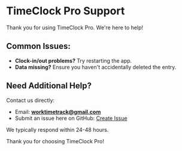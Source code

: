 # TimeClock Pro Support

Thank you for using TimeClock Pro. We're here to help!

## Common Issues:
- **Clock-in/out problems?** Try restarting the app.
- **Data missing?** Ensure you haven't accidentally deleted the entry.

## Need Additional Help?
Contact us directly:
- Email: **worktimetrack@gmail.com**
- Submit an issue here on GitHub: [Create Issue](https://github.com/YOUR-GITHUB-USERNAME/timeclockpro-support/issues/new)

We typically respond within 24-48 hours.

Thank you for choosing TimeClock Pro!
